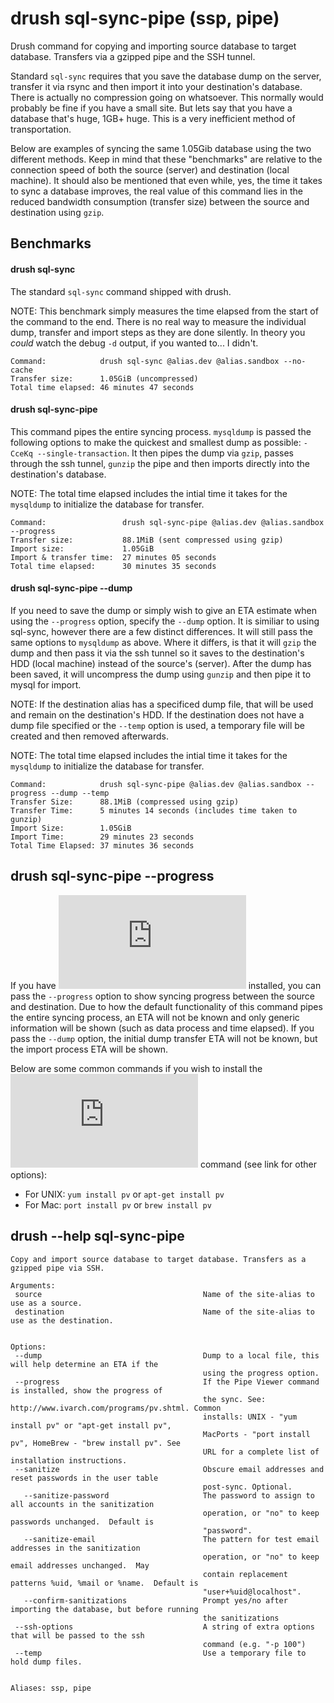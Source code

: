 drush sql-sync-pipe (ssp, pipe)
=============
Drush command for copying and importing source database to target database. Transfers via a gzipped pipe and the SSH
tunnel.


Standard `sql-sync` requires that you save the database dump on the server, transfer it via rsync and then import it
into your destination's database. There is actually no compression going on whatsoever. This normally would probably
be fine if you have a small site. But lets say that you have a database that's huge, 1GB+ huge. This is a very
inefficient method of transportation.

Below are examples of syncing the same 1.05Gib database using the two different methods. Keep in mind that these
"benchmarks" are relative to the connection speed of both the source (server) and destination (local machine). It
should also be mentioned that even while, yes, the time it takes to sync a database improves, the real
value of this command lies in the reduced bandwidth consumption (transfer size) between the source and destination
using `gzip`.

## Benchmarks
#### drush sql-sync
The standard `sql-sync` command shipped with drush.

NOTE: This benchmark simply measures the time elapsed from the start of the command to the end. There is no real way
to measure the individual dump, transfer and import steps as they are done silently. In theory you _could_ watch the
debug `-d` output, if you wanted to... I didn't.
```
Command:            drush sql-sync @alias.dev @alias.sandbox --no-cache
Transfer size:      1.05GiB (uncompressed)
Total time elapsed: 46 minutes 47 seconds
```

#### drush sql-sync-pipe
This command pipes the entire syncing process. `mysqldump` is passed the following options to make the quickest
and smallest dump as possible: `-CceKq --single-transaction`. It then pipes the dump via `gzip`, passes through the
ssh tunnel, `gunzip` the pipe and then imports directly into the destination's database.

NOTE: The total time elapsed includes the intial time it takes for the `mysqldump` to initialize the database for
transfer.
```
Command:                 drush sql-sync-pipe @alias.dev @alias.sandbox --progress
Transfer size:           88.1MiB (sent compressed using gzip)
Import size:             1.05GiB
Import & transfer time:  27 minutes 05 seconds
Total time elapsed:      30 minutes 35 seconds
```

#### drush sql-sync-pipe --dump
If you need to save the dump or simply wish to give an ETA estimate when using the `--progress` option, specify the
`--dump` option. It is similiar to using sql-sync, however there are a few distinct differences. It will still pass
the same options to `mysqldump` as above. Where it differs, is that it will `gzip` the dump and then pass it via the
ssh tunnel so it saves to the destination's HDD (local machine) instead of the source's (server). After the dump has
been saved, it will uncompress the dump using `gunzip` and then pipe it to mysql for import.

NOTE: If the destination alias has a specificed dump file, that will be used and remain on the destination's HDD. If
the destination does not have a dump file specified or the `--temp` option is used, a temporary file will be created
and then removed afterwards.

NOTE: The total time elapsed includes the intial time it takes for the `mysqldump` to initialize the database for
transfer.
```
Command:            drush sql-sync-pipe @alias.dev @alias.sandbox --progress --dump --temp
Transfer Size:      88.1MiB (compressed using gzip)
Transfer Time:      5 minutes 14 seconds (includes time taken to gunzip)
Import Size:        1.05GiB
Import Time:        29 minutes 23 seconds
Total Time Elapsed: 37 minutes 36 seconds
```

## drush sql-sync-pipe --progress
If you have ![Pipe Viewer](http://www.ivarch.com/programs/pv.shtml) installed, you can pass the `--progress` option to show syncing progress between the source and destination.
Due to how the default functionality of this command pipes the entire syncing process, an ETA will not be known and
only generic information will be shown (such as data process and time elapsed). If you pass the `--dump` option, the
initial dump transfer ETA will not be known, but the import process ETA will be shown.

Below are some common commands if you wish to install the ![Pipe Viewer](http://www.ivarch.com/programs/pv.shtml) command (see link for other options):
* For UNIX: `yum install pv` or `apt-get install pv`
* For Mac: `port install pv` or `brew install pv`

## drush --help sql-sync-pipe
```
Copy and import source database to target database. Transfers as a gzipped pipe via SSH.

Arguments:
 source                                    Name of the site-alias to use as a source.
 destination                               Name of the site-alias to use as the destination.


Options:
 --dump                                    Dump to a local file, this will help determine an ETA if the
                                           using the progress option.
 --progress                                If the Pipe Viewer command is installed, show the progress of
                                           the sync. See: http://www.ivarch.com/programs/pv.shtml. Common
                                           installs: UNIX - "yum install pv" or "apt-get install pv",
                                           MacPorts - "port install pv", HomeBrew - "brew install pv". See
                                           URL for a complete list of installation instructions.
 --sanitize                                Obscure email addresses and reset passwords in the user table
                                           post-sync. Optional.
   --sanitize-password                     The password to assign to all accounts in the sanitization
                                           operation, or "no" to keep passwords unchanged.  Default is
                                           "password".
   --sanitize-email                        The pattern for test email addresses in the sanitization
                                           operation, or "no" to keep email addresses unchanged.  May
                                           contain replacement patterns %uid, %mail or %name.  Default is
                                           "user+%uid@localhost".
   --confirm-sanitizations                 Prompt yes/no after importing the database, but before running
                                           the sanitizations
 --ssh-options                             A string of extra options that will be passed to the ssh
                                           command (e.g. "-p 100")
 --temp                                    Use a temporary file to hold dump files.


Aliases: ssp, pipe
```
